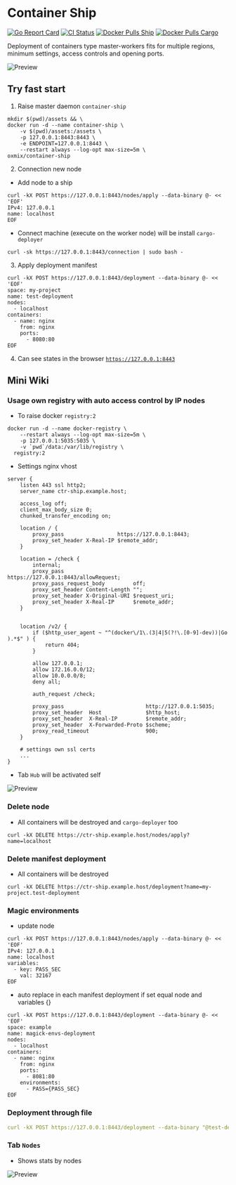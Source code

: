 # Container Ship
[![Go Report Card](https://goreportcard.com/badge/github.com/oxmix/container-ship)](https://goreportcard.com/report/github.com/oxmix/container-ship)
[![CI Status](https://github.com/oxmix/container-ship/workflows/test%20build%20publish/badge.svg)](https://github.com/oxmix/container-ship/actions/workflows/hub-docker.yaml)
[![Docker Pulls Ship](https://img.shields.io/docker/pulls/oxmix/container-ship.svg?logo=docker)](https://hub.docker.com/r/oxmix/container-ship)
[![Docker Pulls Cargo](https://img.shields.io/docker/pulls/oxmix/cargo-deployer.svg?logo=docker)](https://hub.docker.com/r/oxmix/cargo-deployer)

Deployment of containers type master-workers fits for multiple regions, minimum settings, access controls and opening ports.

![Preview](.github/preview/states.png)

## Try fast start
1. Raise master daemon `container-ship` 
```shell
mkdir $(pwd)/assets && \
docker run -d --name container-ship \
    -v $(pwd)/assets:/assets \
    -p 127.0.0.1:8443:8443 \
    -e ENDPOINT=127.0.0.1:8443 \
    --restart always --log-opt max-size=5m \
oxmix/container-ship
```

2. Connection new node
* Add node to a ship
```shell
curl -kX POST https://127.0.0.1:8443/nodes/apply --data-binary @- << 'EOF'
IPv4: 127.0.0.1
name: localhost
EOF
```
* Connect machine (execute on the worker node) will be install `cargo-deployer`
```shell
curl -sk https://127.0.0.1:8443/connection | sudo bash -
```

3. Apply deployment manifest
```shell
curl -kX POST https://127.0.0.1:8443/deployment --data-binary @- << 'EOF'
space: my-project
name: test-deployment
nodes:
  - localhost
containers:
  - name: nginx
    from: nginx
    ports:
      - 8080:80
EOF
```
4. Can see states in the browser [`https://127.0.0.1:8443`](https://127.0.0.1:8443)
 
## Mini Wiki

### Usage own registry with auto access control by IP nodes
* To raise docker `registry:2`
```shell
docker run -d --name docker-registry \
    --restart always --log-opt max-size=5m \
    -p 127.0.0.1:5035:5035 \
    -v `pwd`/data:/var/lib/registry \
  registry:2
```
* Settings nginx vhost
```nginx
server {
    listen 443 ssl http2;
    server_name ctr-ship.example.host;

    access_log off;
    client_max_body_size 0;
    chunked_transfer_encoding on;
    
    location / {
        proxy_pass                 https://127.0.0.1:8443;
        proxy_set_header X-Real-IP $remote_addr;
    }
    
    location = /check {
        internal;
        proxy_pass                      https://127.0.0.1:8443/allowRequest;
        proxy_pass_request_body         off;
        proxy_set_header Content-Length "";
        proxy_set_header X-Original-URI $request_uri;
        proxy_set_header X-Real-IP      $remote_addr;
    }


    location /v2/ {
        if ($http_user_agent ~ "^(docker\/1\.(3|4|5(?!\.[0-9]-dev))|Go ).*$" ) {
            return 404;
        }

        allow 127.0.0.1;
        allow 172.16.0.0/12;
        allow 10.0.0.0/8;
        deny all;
        
        auth_request /check;
    
        proxy_pass                          http://127.0.0.1:5035;
        proxy_set_header  Host              $http_host;
        proxy_set_header  X-Real-IP         $remote_addr;
        proxy_set_header  X-Forwarded-Proto $scheme;
        proxy_read_timeout                  900;
    }
    
    # settings own ssl certs
    ...
}
```
* Tab `Hub` will be activated self

![Preview](.github/preview/hub.png)

### Delete node
* All containers will be destroyed and `cargo-deployer` too
```
curl -kX DELETE https://ctr-ship.example.host/nodes/apply?name=localhost
```

### Delete manifest deployment
* All containers will be destroyed
```
curl -kX DELETE https://ctr-ship.example.host/deployment?name=my-project.test-deployment
```

### Magic environments
* update node
```shell
curl -kX POST https://127.0.0.1:8443/nodes/apply --data-binary @- << 'EOF'
IPv4: 127.0.0.1
name: localhost
variables:
  - key: PASS_SEC
    val: 32167
EOF
```
* auto replace in each manifest deployment if set equal node and variables {}
```shell
curl -kX POST https://127.0.0.1:8443/deployment --data-binary @- << 'EOF'
space: example
name: magick-envs-deployment
nodes:
  - localhost
containers:
  - name: nginx
    from: nginx
    ports:
      - 8081:80
    environments:
      - PASS={PASS_SEC}
EOF
```
### Deployment through file
```yaml
curl -kX POST https://127.0.0.1:8443/deployment --data-binary "@test-deployment.yaml"
```

### Tab `Nodes`
* Shows stats by nodes

![Preview](.github/preview/nodes.png)
